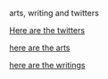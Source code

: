 arts, writing and twitters

[Here are the twitters](https://saverymax.github.io/Twitter-Mining)

[here are the arts](https://saverymax.github.io/Illustrations-and-such)

[here are the writings](https://saverymax.github.io/stories-poems)

